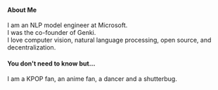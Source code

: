 #### About Me

I am an NLP model engineer at Microsoft.  
I was the co-founder of Genki.  
I love computer vision, natural language processing, open source, and decentralization.

#### You don't need to know but...

I am a KPOP fan, an anime fan, a dancer and a shutterbug.

